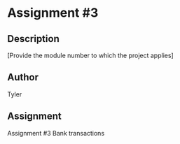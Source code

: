 # Assignment #3

## Description

[Provide the module number to which the project applies]

## Author

Tyler

## Assignment
Assignment #3 Bank transactions

